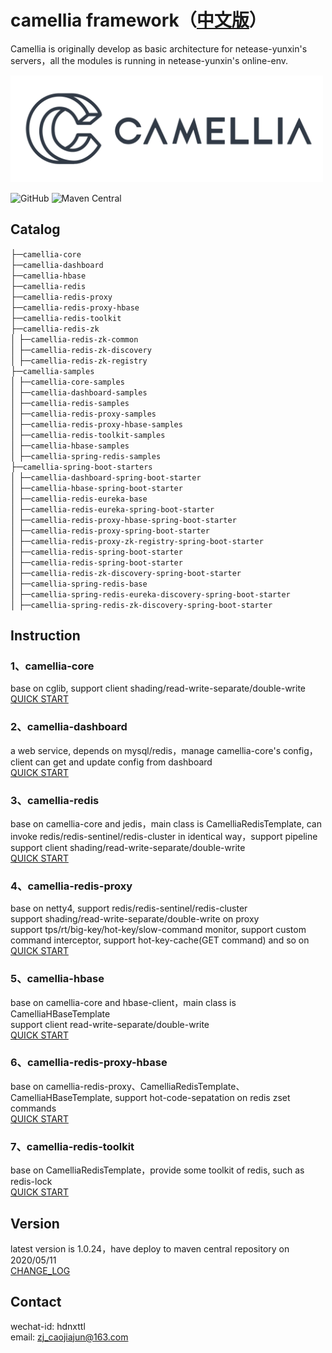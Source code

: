 # camellia framework（[中文版](README.md)）
Camellia is originally develop as basic architecture for netease-yunxin's servers，all the modules is running in netease-yunxin's online-env.

<img src="/docs/img/logo.png" width = "500"/>
 
![GitHub](https://img.shields.io/badge/license-MIT-green.svg)
![Maven Central](https://maven-badges.herokuapp.com/maven-central/com.netease.nim/camellia/badge.svg)
  

## Catalog
├─`camellia-core`   
├─`camellia-dashboard`    
├─`camellia-hbase`  
├─`camellia-redis`  
├─`camellia-redis-proxy`   
├─`camellia-redis-proxy-hbase`  
├─`camellia-redis-toolkit`  
├─`camellia-redis-zk`  
│ ├─`camellia-redis-zk-common`  
│ ├─`camellia-redis-zk-discovery`  
│ ├─`camellia-redis-zk-registry`    
├─`camellia-samples`               
│ ├─`camellia-core-samples`  
│ ├─`camellia-dashboard-samples`  
│ ├─`camellia-redis-samples`  
│ ├─`camellia-redis-proxy-samples`   
│ ├─`camellia-redis-proxy-hbase-samples`  
│ ├─`camellia-redis-toolkit-samples`  
│ ├─`camellia-hbase-samples`   
│ ├─`camellia-spring-redis-samples`   
├─`camellia-spring-boot-starters`               
│ ├─`camellia-dashboard-spring-boot-starter`  
│ ├─`camellia-hbase-spring-boot-starter`  
│ ├─`camellia-redis-eureka-base`  
│ ├─`camellia-redis-eureka-spring-boot-starter`  
│ ├─`camellia-redis-proxy-hbase-spring-boot-starter`  
│ ├─`camellia-redis-proxy-spring-boot-starter`  
│ ├─`camellia-redis-proxy-zk-registry-spring-boot-starter`                     
│ ├─`camellia-redis-spring-boot-starter`  
│ ├─`camellia-redis-spring-boot-starter`  
│ ├─`camellia-redis-zk-discovery-spring-boot-starter`    
│ ├─`camellia-spring-redis-base`         
│ ├─`camellia-spring-redis-eureka-discovery-spring-boot-starter`     
│ ├─`camellia-spring-redis-zk-discovery-spring-boot-starter`    
              
## Instruction
### 1、camellia-core  
base on cglib, support client shading/read-write-separate/double-write  
[QUICK START](/docs/core/core.md)  
### 2、camellia-dashboard  
a web service, depends on mysql/redis，manage camellia-core's config，client can get and update config from dashboard  
[QUICK START](/docs/dashboard/dashboard.md)  
### 3、camellia-redis  
base on camellia-core and jedis，main class is CamelliaRedisTemplate, can invoke redis/redis-sentinel/redis-cluster in identical way，support pipeline    
support client shading/read-write-separate/double-write  
[QUICK START](/docs/redis-template/redis-template.md)
### 4、camellia-redis-proxy  
base on netty4, support redis/redis-sentinel/redis-cluster  
support shading/read-write-separate/double-write on proxy  
support tps/rt/big-key/hot-key/slow-command monitor, support custom command interceptor, support hot-key-cache(GET command) and so on  
[QUICK START](/docs/redis-proxy/redis-proxy-en.md)  
### 5、camellia-hbase  
base on camellia-core and hbase-client，main class is CamelliaHBaseTemplate    
support client read-write-separate/double-write  
[QUICK START](/docs/hbase-template/hbase-template.md)  
### 6、camellia-redis-proxy-hbase    
base on camellia-redis-proxy、CamelliaRedisTemplate、CamelliaHBaseTemplate, support hot-code-sepatation on redis zset commands  
[QUICK START](/docs/redis-proxy-hbase/redis-proxy-hbase.md)  
### 7、camellia-redis-toolkit  
base on CamelliaRedisTemplate，provide some toolkit of redis, such as redis-lock  
[QUICK START](/docs/toolkit/toolkit.md)  

## Version
latest version is 1.0.24，have deploy to maven central repository on 2020/05/11  
[CHANGE_LOG](/update-en.md)  

## Contact
wechat-id: hdnxttl  
email: zj_caojiajun@163.com  